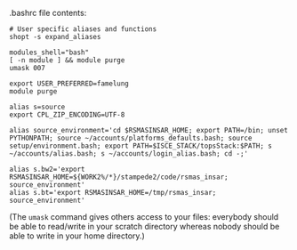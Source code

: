 .bashrc file contents:

```
# User specific aliases and functions
shopt -s expand_aliases

modules_shell="bash"
[ -n module ] && module purge
umask 007

export USER_PREFERRED=famelung
module purge

alias s=source
export CPL_ZIP_ENCODING=UTF-8

alias source_environment='cd $RSMASINSAR_HOME; export PATH=/bin; unset PYTHONPATH; source ~/accounts/platforms_defaults.bash; source setup/environment.bash; export PATH=$ISCE_STACK/topsStack:$PATH; s ~/accounts/alias.bash; s ~/accounts/login_alias.bash; cd -;'

alias s.bw2='export RSMASINSAR_HOME=${WORK2%/*}/stampede2/code/rsmas_insar; source_environment'
alias s.bt='export RSMASINSAR_HOME=/tmp/rsmas_insar; source_environment'

```
(The `umask` command gives others access to your files: everybody should be able to read/write in your scratch directory whereas nobody should be able to write in your home directory.) 
